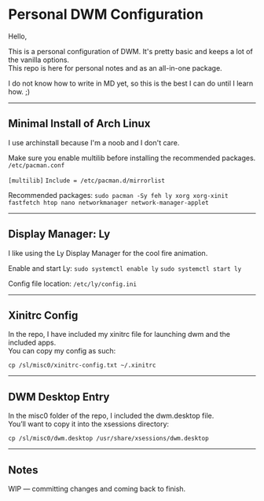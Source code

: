 # Personal DWM Configuration

Hello,

This is a personal configuration of DWM. It's pretty basic and keeps a lot of the vanilla options.  
This repo is here for personal notes and as an all-in-one package.

I do not know how to write in MD yet, so this is the best I can do until I learn how. ;)

---

## Minimal Install of Arch Linux
I use archinstall because I'm a noob and I don't care.  

Make sure you enable multilib before installing the recommended packages. 
`/etc/pacman.conf`

```[multilib]```
```Include = /etc/pacman.d/mirrorlist```


Recommended packages:
`sudo pacman -Sy feh ly xorg xorg-xinit fastfetch htop nano networkmanager network-manager-applet`

---

## Display Manager: Ly
I like using the Ly Display Manager for the cool fire animation.  

Enable and start Ly:
`sudo systemctl enable ly`
`sudo systemctl start ly`

Config file location:
`/etc/ly/config.ini`

---

## Xinitrc Config
In the repo, I have included my xinitrc file for launching dwm and the included apps.  
You can copy my config as such:

`cp /sl/misc0/xinitrc-config.txt ~/.xinitrc`

---

## DWM Desktop Entry
In the misc0 folder of the repo, I included the dwm.desktop file.  
You’ll want to copy it into the xsessions directory:

`cp /sl/misc0/dwm.desktop /usr/share/xsessions/dwm.desktop`

---

## Notes
WIP — committing changes and coming back to finish.

